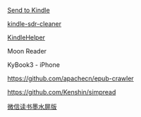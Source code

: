 [Send to Kindle](http://fivefilters.org/kindle-it/send.php?url=https%3A%2F%2Fblog.lilydjwg.me%2F2018%2F6%2F14%2Fwalk-a-directory-python-vs-go-vs-rust.212932.html)

[kindle-sdr-cleaner](https://github.com/whtsky/kindle-sdr-cleaner)

[KindleHelper](https://github.com/Quanwei1992/KindleHelper)

Moon Reader

KyBook3 - iPhone

https://github.com/apachecn/epub-crawler

https://github.com/Kenshin/simpread

[微信读书墨水屏版](https://ink.qq.com/)
